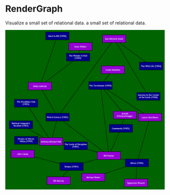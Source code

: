 # RenderGraph

Visualize a small set of relational data. a small set of relational data.

![Image generated from sample data](https://raw.githubusercontent.com/Anders-H/RenderGraph/main/sample_image.png)